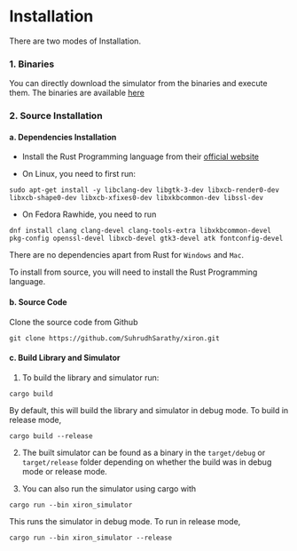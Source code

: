 # Installation
There are two modes of Installation.
### 1. Binaries
You can directly download the simulator from the binaries and execute them. The binaries are available [here]()

### 2. Source Installation
#### a. Dependencies Installation
* Install the Rust Programming language from their [official website](https://www.rust-lang.org/learn/get-started)

* On Linux, you need to first run:
```
sudo apt-get install -y libclang-dev libgtk-3-dev libxcb-render0-dev libxcb-shape0-dev libxcb-xfixes0-dev libxkbcommon-dev libssl-dev
```

* On Fedora Rawhide, you need to run
```
dnf install clang clang-devel clang-tools-extra libxkbcommon-devel pkg-config openssl-devel libxcb-devel gtk3-devel atk fontconfig-devel
```
There are no dependencies apart from Rust for `Windows` and `Mac`.

To install from source, you will need to install the Rust Programming language.

#### b. Source Code
Clone the source code from Github
```
git clone https://github.com/SuhrudhSarathy/xiron.git
```

#### c. Build Library and Simulator
1. To build the library and simulator run:
```
cargo build
```
By default, this will build the library and simulator in debug mode. To build in release mode,
```
cargo build --release
```

2. The built simulator can be found as a binary in the `target/debug` or `target/release` folder depending on whether the build was in debug mode or release mode.

3. You can also run the simulator using cargo with
```
cargo run --bin xiron_simulator
```
This runs the simulator in debug mode. To run in release mode,
```
cargo run --bin xiron_simulator --release
```

